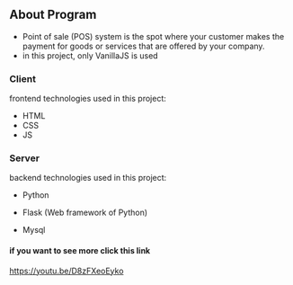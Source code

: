 ## About Program 
* Point of sale (POS) system is the spot where your customer makes the payment for goods or services that are offered by your company.
* in this project, only VanillaJS is used


### Client 
frontend technologies used in this project:

* HTML
* CSS
* JS

### Server 
backend technologies used in this project:

* Python
- Flask (Web framework of Python)
* Mysql

#### if you want to see more click this link 
https://youtu.be/D8zFXeoEyko
